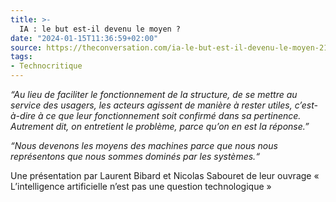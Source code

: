 ```yaml
---
title: >-
  IA : le but est-il devenu le moyen ?
date: "2024-01-15T11:36:59+02:00"
source: https://theconversation.com/ia-le-but-est-il-devenu-le-moyen-212549
tags:
- Technocritique
---
```

*“Au lieu de faciliter le fonctionnement de la structure, de se mettre au service des usagers, les acteurs agissent de manière à rester utiles, c’est-à-dire à ce que leur fonctionnement soit confirmé dans sa pertinence. Autrement dit, on entretient le problème, parce qu’on en est la réponse.”*

*“Nous devenons les moyens des machines parce que nous nous représentons que nous sommes dominés par les systèmes.“*

Une présentation par Laurent Bibard et Nicolas Sabouret de leur ouvrage « L’intelligence artificielle n’est pas une question technologique »
